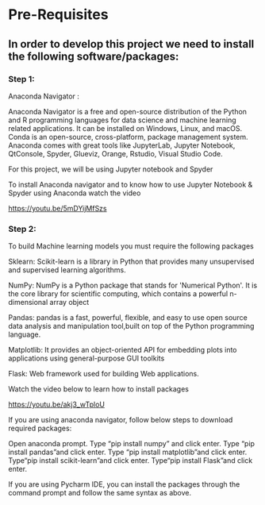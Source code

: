 # Pre-Requisites

## In order to develop this project we need to install the following software/packages:
### Step 1:

Anaconda Navigator :


Anaconda Navigator is a free and open-source distribution of the Python and R programming languages for data science and machine learning related applications. It can be installed on Windows, Linux, and macOS. Conda is an open-source, cross-platform,  package management system. Anaconda comes with great tools like JupyterLab, Jupyter Notebook, QtConsole, Spyder, Glueviz, Orange, Rstudio, Visual Studio Code.


For this project, we will be using Jupyter notebook and Spyder


To install Anaconda navigator and to know how to use Jupyter Notebook & Spyder using Anaconda watch the video


https://youtu.be/5mDYijMfSzs

### Step 2:


To build Machine learning models you must require the following packages


Sklearn: Scikit-learn is a library in Python that provides many unsupervised and supervised learning algorithms.


NumPy: NumPy is a Python package that stands for 'Numerical Python'. It is the core library for scientific computing, which contains a powerful n-dimensional array object  


Pandas: pandas is a fast, powerful, flexible, and easy to use open source data analysis and manipulation tool,built on top of the Python programming language. 


Matplotlib: It provides an object-oriented API for embedding plots into applications using general-purpose GUI toolkits


Flask: Web framework used for building Web applications.


Watch the video below to learn how to install packages


https://youtu.be/akj3_wTploU

If you are using anaconda navigator, follow below steps to download required packages:


Open anaconda prompt.
Type “pip install numpy” and click enter.
Type “pip install pandas”and click enter.
Type “pip install matplotlib”and click enter.
Type“pip install scikit-learn”and click enter.
Type“pip install Flask”and click enter.


If you are using Pycharm IDE, you can install the packages through the command prompt and follow the same syntax as above.

